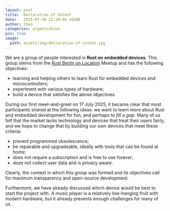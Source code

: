 ```yaml
---
layout: post
title:  Declaration of Intent
date:   2025-07-30 22:10:40 +0200
author: theo
categories: organisation
pin: true
image:
  path: assets/img/declaration-of-intent.jpg
---
```


We are a group of people interested in **Rust on embedded devices**. This group stems from the [Rust Berlin on Location](https://www.meetup.com/rust-berlin/) Meetup and has the following objectives:

- learning and helping others to learn Rust for embedded devices and microcontrollers;
- experiment with various types of hardware;
- build a device that satisfies the above objectives.

During our first meet-and-greet on 17 July 2025, it became clear that most participants shared at the following ideas: we want to learn more about Rust and embedded development for fun, and perhaps to _fill a gap_. Many of us felt that the market lacks technology and devices that treat their users fairly, and we hope to change that by building our own devices that meet these criteria:

- prevent programmed obsolescence;
- be repairable and upgradeable, ideally with tools that can be found at home;
- does not require a subscription and is free to use forever;
- does not collect user data and is privacy aware.

Clearly, the context in which this group was formed and its objectives call for maximum transparency and open-source development.

Furthermore, we have already discussed which device would be best to start the project with. _A music player_ is a relatively low-hanging fruit with modern hardware, but it already presents enough challenges for many of us.
